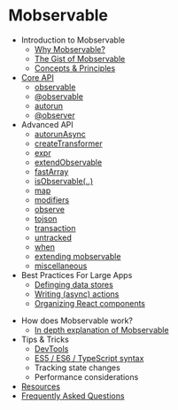 # Mobservable

* Introduction to Mobservable
  * [Why Mobservable?](README.md)
  * [The Gist of Mobservable](intro/overview.md)
  * [Concepts & Principles](intro/concepts.md)
* [Core API](refguide/api.md)
  * [observable](refguide/observable.md)
  * [@observable](refguide/observable-decorator.md)
  * [autorun](refguide/autorun.md)
  * [@observer](refguide/observer-component.md)
* Advanced API
  * [autorunAsync](refguide/autorun-async.md)
  * [createTransformer](refguide/create-transformer.md)
  * [expr](refguide/expr.md)
  * [extendObservable](refguide/extend-observable.md)
  * [fastArray](refguide/fast-array.md)
  * [isObservable(..)](refguide/is-observable.md)
  * [map](refguide/map.md)
  * [modifiers](refguide/modifiers.md)
  * [observe](refguide/observe.md)
  * [tojson](refguide/tojson.md)
  * [transaction](refguide/transaction.md)
  * [untracked](refguide/untracked.md)
  * [when](refguide/when.md)
  * [extending mobservable](refguide/extending.md)
  * [miscellaneous](refguide/extras.md)
* Best Practices For Large Apps
  * [Definging data stores](best/store.md)
  * [Writing (async) actions](best/actions.md)
  * [Organizing React components](best/components.md)
<!--  * Routing Universal applications -->
* How does Mobservable work?
  * [In depth explanation of Mobservable](https://medium.com/@mweststrate/becoming-fully-reactive-an-in-depth-explanation-of-mobservable-55995262a254#.gh651s1ta)
* Tips & Tricks
  * [DevTools](best/devtools.md)
  * [ES5 / ES6 / TypeScript syntax](best/syntax.md)
  * Tracking state changes
  * Performance considerations
* [Resources](LINKS.md)
* [Frequently Asked Questions](faq/faq.md)
